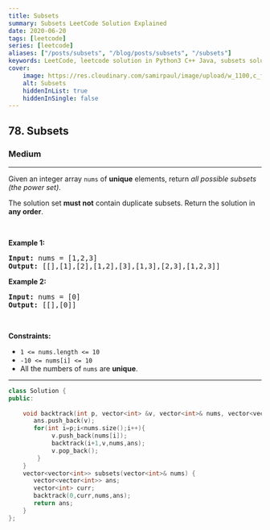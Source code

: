```yaml
---
title: Subsets
summary: Subsets LeetCode Solution Explained
date: 2020-06-20
tags: [leetcode]
series: [leetcode]
aliases: ["/posts/subsets", "/blog/posts/subsets", "/subsets"]
keywords: LeetCode, leetcode solution in Python3 C++ Java, subsets solution
cover:
    image: https://res.cloudinary.com/samirpaul/image/upload/w_1100,c_fit,co_rgb:FFFFFF,l_text:Arial_70_bold:Subsets/problem-solving.webp
    alt: Subsets
    hiddenInList: true
    hiddenInSingle: false
---
```



<h2>78. Subsets</h2><h3>Medium</h3><hr><div><p>Given an integer array <code>nums</code> of <strong>unique</strong> elements, return <em>all possible subsets (the power set)</em>.</p>

<p>The solution set <strong>must not</strong> contain duplicate subsets. Return the solution in <strong>any order</strong>.</p>

<p>&nbsp;</p>
<p><strong>Example 1:</strong></p>

<pre><strong>Input:</strong> nums = [1,2,3]
<strong>Output:</strong> [[],[1],[2],[1,2],[3],[1,3],[2,3],[1,2,3]]
</pre>

<p><strong>Example 2:</strong></p>

<pre><strong>Input:</strong> nums = [0]
<strong>Output:</strong> [[],[0]]
</pre>

<p>&nbsp;</p>
<p><strong>Constraints:</strong></p>

<ul>
	<li><code>1 &lt;= nums.length &lt;= 10</code></li>
	<li><code>-10 &lt;= nums[i] &lt;= 10</code></li>
	<li>All the numbers of&nbsp;<code>nums</code> are <strong>unique</strong>.</li>
</ul>
</div>

---




```cpp
class Solution {
public:
    
    void backtrack(int p, vector<int> &v, vector<int>& nums, vector<vector<int>> &ans){
       ans.push_back(v);
       for(int i=p;i<nums.size();i++){
            v.push_back(nums[i]);
            backtrack(i+1,v,nums,ans);
            v.pop_back();
        }
    }
    vector<vector<int>> subsets(vector<int>& nums) {
       vector<vector<int>> ans;
       vector<int> curr;
       backtrack(0,curr,nums,ans);
       return ans;
    }
};
```
